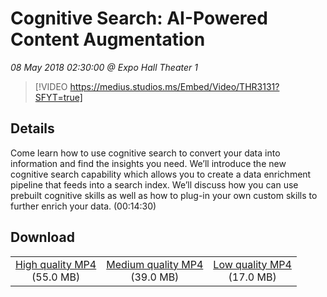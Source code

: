 # Cognitive Search: AI-Powered Content Augmentation

*08 May 2018 02:30:00 @ Expo Hall Theater 1*

> [!VIDEO https://medius.studios.ms/Embed/Video/THR3131?SFYT=true]

## Details

Come learn how to use cognitive search to convert your data into information and find the insights you need. We’ll introduce the new cognitive search capability which allows you to create a data enrichment pipeline that feeds into a search index. We’ll discuss how you can use prebuilt cognitive skills as well as how to plug-in your own custom skills to further enrich your data. (00:14:30)

## Download

||||
|:--:|:----:|:-:|
|[High quality MP4](https://sec.ch9.ms/ch9/fb18/02f5c59c-8876-4f44-ba57-725271f7fb18/THR3131_high.mp4)<br />(55.0 MB)|[Medium quality MP4](https://sec.ch9.ms/ch9/fb18/02f5c59c-8876-4f44-ba57-725271f7fb18/THR3131_mid.mp4)<br />(39.0 MB)|[Low quality MP4](https://sec.ch9.ms/ch9/fb18/02f5c59c-8876-4f44-ba57-725271f7fb18/THR3131.mp4)<br />(17.0 MB)|